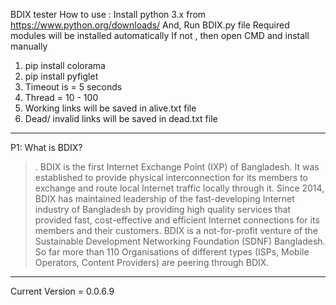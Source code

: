 BDIX tester
How to use  : 
Install python 3.x from https://www.python.org/downloads/
And, Run BDIX.py file
Required modules will be installed automatically
If not , then open CMD and install manually 
1. pip install colorama
2. pip install pyfiglet
3. Timeout is = 5 seconds
4. Thread = 10 - 100
5. Working links will be saved in alive.txt file 
6. Dead/ invalid links will be saved in dead.txt file
----------------------------------------------------------------------------------------------------------------------------------------------
P1: What is BDIX?
>. BDIX is the first Internet Exchange Point (IXP) of Bangladesh. It was established to provide physical interconnection for its members to exchange and route local Internet traffic locally through it. Since 2014, BDIX has maintained leadership of the fast-developing Internet industry of Bangladesh by providing high quality services that provided fast, cost-effective and efficient Internet connections for its members and their customers. BDIX is a not-for-profit venture of the Sustainable Development Networking Foundation (SDNF) Bangladesh. So far more than 110 Organisations of different types (ISPs, Mobile Operators, Content Providers) are peering through BDIX.
------------------------------------------------------------------------------------------------------------------------------------------------
Current Version = 0.0.6.9
